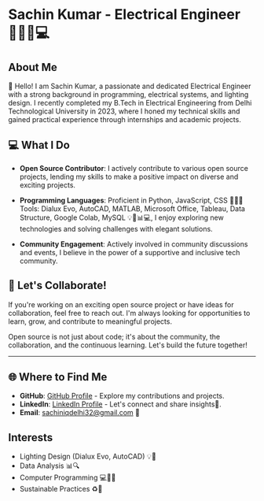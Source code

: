 # Sachin Kumar - Electrical Engineer 👨‍🔧💡💻

## About Me

👋 Hello! I am Sachin Kumar, a passionate and dedicated Electrical Engineer with a strong background in programming, electrical systems, and lighting design. I recently completed my B.Tech in Electrical Engineering from Delhi Technological University in 2023, where I honed my technical skills and gained practical experience through internships and academic projects.

## 💻 What I Do

- **Open Source Contributor**: I actively contribute to various open source projects, lending my skills to make a positive impact on diverse and exciting projects.
  
- **Programming Languages**: Proficient in Python, JavaScript, CSS 🐍🌐🎨 Tools: Dialux Evo, AutoCAD, MATLAB, Microsoft Office, Tableau, Data Structure, Google Colab, MySQL 💡📐📊💻, I enjoy exploring new technologies and solving challenges with elegant solutions.

- **Community Engagement**: Actively involved in community discussions and events, I believe in the power of a supportive and inclusive tech community.


## 🚀 Let's Collaborate!

If you're working on an exciting open source project or have ideas for collaboration, feel free to reach out. I'm always looking for opportunities to learn, grow, and contribute to meaningful projects.

Open source is not just about code; it's about the community, the collaboration, and the continuous learning. Let's build the future together!

---


## 🌐 Where to Find Me

- **GitHub**: [GitHub Profile](https://github.com/sachin-dtu) - Explore my contributions and projects.
- **LinkedIn**: [LinkedIn Profile](https://www.linkedin.com/in/sachin-kumar-b22778216/) - Let's connect and share insights🔗.
- **Email**: sachiniqdelhi32@gmail.com 📧
## Interests

- Lighting Design (Dialux Evo, AutoCAD) 💡📐
- Data Analysis 📊🔍
- Computer Programming 💻👨‍💻
- Sustainable Practices ♻️🌱

